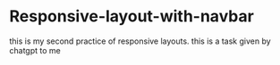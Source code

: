 # Responsive-layout-with-navbar
this is my second practice of responsive layouts. this is a task given by chatgpt to me 
